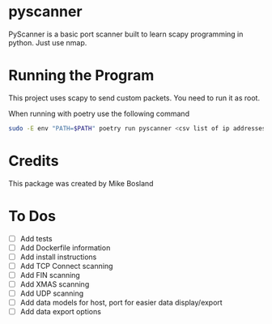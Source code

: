 # pyscanner

PyScanner is a basic port scanner built to learn scapy programming in python. Just use nmap. 

# Running the Program

This project uses scapy to send custom packets. You need to run it as root. 

When running with poetry use the following command
```bash
sudo -E env "PATH=$PATH" poetry run pyscanner <csv list of ip addresses or CIDR notation range>
```

# Credits

This package was created by Mike Bosland

# To Dos

- [ ] Add tests
- [ ] Add Dockerfile information
- [ ] Add install instructions
- [ ] Add TCP Connect scanning
- [ ] Add FIN scanning
- [ ] Add XMAS scanning
- [ ] Add UDP scanning
- [ ] Add data models for host, port for easier data display/export
- [ ] Add data export options